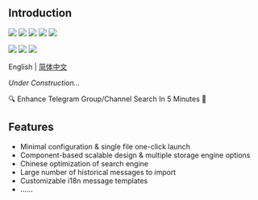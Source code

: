 ## Introduction
![](https://img.shields.io/github/go-mod/go-version/iyear/searchx?style=flat-square)
![](https://img.shields.io/github/license/iyear/searchx?style=flat-square)
![](https://img.shields.io/github/v/release/iyear/searchx?color=red&style=flat-square)
![](https://img.shields.io/github/last-commit/iyear/searchx?style=flat-square)
![](https://img.shields.io/github/downloads/iyear/searchx/total?style=flat-square)

![](https://img.shields.io/github/workflow/status/iyear/searchx/Docker%20Build?label=docker%20build&style=flat-square)
![](https://img.shields.io/docker/v/iyear/searchx?label=docker%20tag&style=flat-square)
![](https://img.shields.io/docker/image-size/iyear/searchx?style=flat-square&label=docker%20image%20size)

English | [简体中文](README_zh.md)

*Under Construction...*

🔍 Enhance Telegram Group/Channel Search In 5 Minutes 🚀

## Features

- Minimal configuration & single file one-click launch
- Component-based scalable design & multiple storage engine options
- Chinese optimization of search engine
- Large number of historical messages to import
- Customizable i18n message templates
- ......
